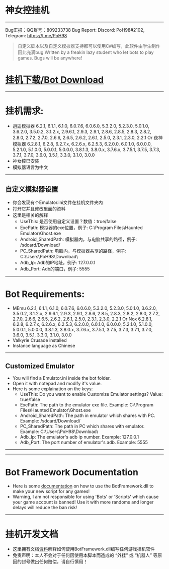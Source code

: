 # 神女控挂机
___
Bug汇报：QQ群号：809233738
Bug Report: Discord: PoH98#2102, Telegram: https://t.me/PoH98

> 自定义脚本以及自定义模拟器支持都可以使用C#编写，此软件由学生制作因此充满bug
> Written by a freakin lazy student who let bots to play games. Bugs will be anywhere!

# [挂机下载/Bot Download](https://github.com/PoH98/Valkyrie-Crusade-Bot/releases)

___  
# 挂机需求: 
* 逍遥模拟器 6.2.1, 6.1.1, 6.1.0, 6.0.7.6, 6.0.6.0, 5.3.2.0, 5.2.3.0, 5.0.1.0, 3.6.2.0, 3.5.0.2, 3.1.2.x, 2.9.6.1, 2.9.3, 2.9.1, 2.8.6, 2.8.5, 2.8.3, 2.8.2, 2.8.0, 2.7.2, 2.7.0, 2.6.6, 2.6.5, 2.6.2, 2.6.1, 2.5.0, 2.3.1, 2.3.0, 2.2.1 Or 夜神模拟器 6.2.8.1, 6.2.8, 6.2.7.x, 6.2.6.x, 6.2.5.3, 6.2.0.0, 6.0.1.0, 6.0.0.0, 5.2.1.0, 5.1.0.0, 5.0.0.1, 5.0.0.0, 3.8.1.3, 3.8.0.x, 3.7.6.x, 3.7.5.1, 3.7.5, 3.7.3, 3.7.1, 3.7.0, 3.6.0, 3.5.1, 3.3.0, 3.1.0, 3.0.0
* 神女控已安装
* 模拟器语言为中文

___
## 自定义模拟器设置
* 你会发现有个Emulator.ini文件在挂机文件夹内
* 打开它并且修改里面的资料
* 这里是相关的解释
  * UseThis: 是否使用自定义设置？数值：true/false
  * ExePath: 模拟器的exe位置，例子: C:\\Program Files\Haunted Emulator\Ghost.exe
  * Android_SharedPath: 模拟器内，与电脑共享的路径，例子: /sdcard/Download/
  * PC_SharedPath: 电脑内，与模拟器共享的路径，例子: C:\\Users\PoH98\Download\
  * Adb_Ip: Adb的IP地址，例子: 127.0.0.1
  * Adb_Port: Adb的端口，例子: 5555


___  
# Bot Requirements: 
* MEmu  6.2.1, 6.1.1, 6.1.0, 6.0.7.6, 6.0.6.0, 5.3.2.0, 5.2.3.0, 5.0.1.0, 3.6.2.0, 3.5.0.2, 3.1.2.x, 2.9.6.1, 2.9.3, 2.9.1, 2.8.6, 2.8.5, 2.8.3, 2.8.2, 2.8.0, 2.7.2, 2.7.0, 2.6.6, 2.6.5, 2.6.2, 2.6.1, 2.5.0, 2.3.1, 2.3.0, 2.2.1 Or Nox 6.2.8.1, 6.2.8, 6.2.7.x, 6.2.6.x, 6.2.5.3, 6.2.0.0, 6.0.1.0, 6.0.0.0, 5.2.1.0, 5.1.0.0, 5.0.0.1, 5.0.0.0, 3.8.1.3, 3.8.0.x, 3.7.6.x, 3.7.5.1, 3.7.5, 3.7.3, 3.7.1, 3.7.0, 3.6.0, 3.5.1, 3.3.0, 3.1.0, 3.0.0
* Valkyrie Crusade installed
* Instance language as Chinese

___  
## Customized Emulator
* You will find a Emulator.ini inside the bot folder.
* Open it with notepad and modify it's value.
* Here is some explaination on the keys:
  * UseThis: Do you want to enable Customize Emulator settings? Value: true/false
  * ExePath: The path to the emulator exe file. Example: C:\\Program Files\Haunted Emulator\Ghost.exe
  * Android_SharedPath: The path in emulator which shares with PC. Example: /sdcard/Download/
  * PC_SharedPath: The path in PC which shares with emulator. Example: C:\\Users\PoH98\Download\
  * Adb_Ip: The emulator's adb ip number. Example: 127.0.0.1
  * Adb_Port: The port number of emulator's adb. Example: 5555

___  
___
# Bot Framework Documentation
 * Here is some [documentation](https://github.com/PoH98/Valkyrie-Crusade-Bot/wiki) on how to use the BotFramework.dll to make your new script for any games!
 * Warning, I am not responsible for using 'Bots' or 'Scripts' which cause your game account is banned! Use it with more randoms and longer delays will reduce the ban risk!
 
___
# 挂机开发文档
 * 这里拥有文档[资料](https://github.com/PoH98/Valkyrie-Crusade-Bot/wiki)解释如何使用BotFramework.dll编写任何游戏挂机软件
 * 免责声明：本人不会对于任何因使用本脚本而造成的 “外挂” 或 “机器人” 等原因的封号做出任何赔偿，请自行慎用！
